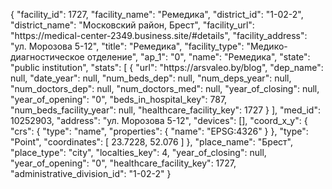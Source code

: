 {
    "facility_id": 1727,
    "facility_name": "Ремедика",
    "district_id": "1-02-2",
    "district_name": "Московский район, Брест",
    "facility_url": "https:\/\/medical-center-2349.business.site\/#details",
    "facility_address": "ул. Морозова 5-12",
    "title": "Ремедика",
    "facility_type": "Медико-диагностическое отделение",
    "ap_1": "0",
    "name": "Ремедика",
    "state": "public institution",
    "stats": [
        {
            "url": "https:\/\/arsvaleo.by\/blog",
            "dep_name": null,
            "date_year": null,
            "num_beds_dep": null,
            "num_deps_year": null,
            "num_doctors_dep": null,
            "num_doctors_med": null,
            "year_of_closing": null,
            "year_of_opening": "0",
            "beds_in_hospital_key": 787,
            "num_beds_facility_year": null,
            "healthcare_facility_key": 1727
        }
    ],
    "med_id": 10252903,
    "address": "ул. Морозова 5-12",
    "devices": [],
    "coord_x_y": {
        "crs": {
            "type": "name",
            "properties": {
                "name": "EPSG:4326"
            }
        },
        "type": "Point",
        "coordinates": [
            23.7228,
            52.076
        ]
    },
    "place_name": "Брест",
    "place_type": "city",
    "localties_key": 4,
    "year_of_closing": null,
    "year_of_opening": "0",
    "healthcare_facility_key": 1727,
    "administrative_division_id": "1-02-2"
}